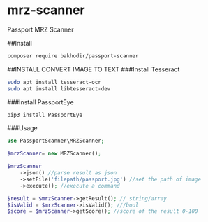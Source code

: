 # mrz-scanner
Passport MRZ Scanner

##Install
```bash
composer require bakhodir/passport-scanner
```

##INSTALL CONVERT IMAGE TO TEXT
###Install Tesseract
```bash
sudo apt install tesseract-ocr
sudo apt install libtesseract-dev
```
###Install PassportEye
```bash
pip3 install PassportEye
```

###Usage

```php
use PassportScanner\MRZScanner;

$mrzScanner= new MRZScanner();

$mrzScanner
    ->json() //parse result as json
    ->setFile('filepath/passport.jpg') //set the path of image
    ->execute(); //execute a command

$result = $mrzScanner->getResult(); // string/array
$isValid = $mrzScanner->isValid(); ///bool
$score = $mrzScanner->getScore(); //score of the result 0-100
```